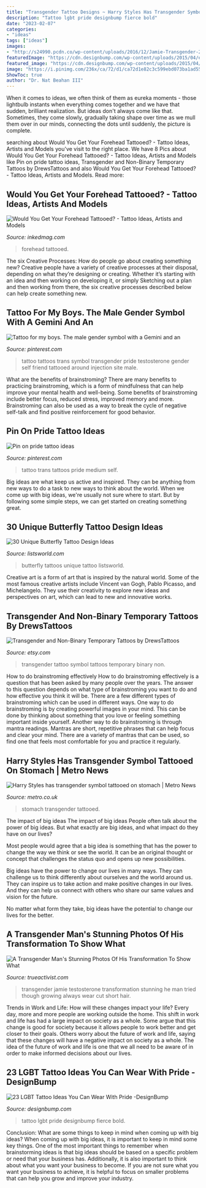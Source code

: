 ```yaml
---
title: "Transgender Tattoo Designs ~ Harry Styles Has Transgender Symbol Tattooed On Stomach"
description: "Tattoo lgbt pride designbump fierce bold"
date: "2023-02-07"
categories:
- "ideas"
tags: ["ideas"]
images:
- "http://s24990.pcdn.co/wp-content/uploads/2016/12/Jamie-Transgender-24-392x400.jpg"
featuredImage: "https://cdn.designbump.com/wp-content/uploads/2015/04/enhanced-23452-1427472949-3.jpg"
featured_image: "https://cdn.designbump.com/wp-content/uploads/2015/04/enhanced-23452-1427472949-3.jpg"
image: "https://i.pinimg.com/236x/ca/72/d1/ca72d1e82c3c599ebd073ba1ad554e20.jpg?nii=t"
ShowToc: true
author: "Dr. Nat Beahan III"
---
```



When it comes to ideas, we often think of them as eureka moments - those lightbulb instants when everything comes together and we have that sudden, brilliant realization. But ideas don't always come like that. Sometimes, they come slowly, gradually taking shape over time as we mull them over in our minds, connecting the dots until suddenly, the picture is complete.

	

		
searching about Would You Get Your Forehead Tattooed? - Tattoo Ideas, Artists and Models you've visit to the right place. We have 8 Pics about Would You Get Your Forehead Tattooed? - Tattoo Ideas, Artists and Models like Pin on pride tattoo ideas, Transgender and Non-Binary Temporary Tattoos by DrewsTattoos and also Would You Get Your Forehead Tattooed? - Tattoo Ideas, Artists and Models. Read more:
		
    
## Would You Get Your Forehead Tattooed? - Tattoo Ideas, Artists And Models

<img loading=lazy src="https://www.inkedmag.com/.image/c_limit%2Ccs_srgb%2Cq_auto:good%2Cw_700/MTU5MDMzMDc3MzA0MjA3MTI4/forehead-123.png" onerror="this.onerror=null;this.src='https://tse1.mm.bing.net/th?id=OIP.6u7bcduVdE0AU1p63PCwPwHaH-&amp;pid=15.1';" alt="Would You Get Your Forehead Tattooed? - Tattoo Ideas, Artists and Models">

_Source: inkedmag.com_

>forehead tattooed. 

	

The six Creative Processes: How do people go about creating something new?
Creative people have a variety of creative processes at their disposal, depending on what they’re designing or creating. Whether it’s starting with an idea and then working on developing it, or simply Sketching out a plan and then working from there, the six creative processes described below can help create something new.

    
## Tattoo For My Boys. The Male Gender Symbol With A Gemini And An

<img loading=lazy src="https://i.pinimg.com/236x/ca/72/d1/ca72d1e82c3c599ebd073ba1ad554e20.jpg?nii=t" onerror="this.onerror=null;this.src='https://tse1.mm.bing.net/th?id=OIP.NlG239Mfzzj-CaQy-osBtgAAAA&amp;pid=15.1';" alt="Tattoo for my boys. The male gender symbol with a Gemini and an">

_Source: pinterest.com_

>tattoo tattoos trans symbol transgender pride testosterone gender self friend tattooed around injection site male. 

	

What are the benefits of brainstroming?
There are many benefits to practicing brainstroming, which is a form of mindfulness that can help improve your mental health and well-being. Some benefits of brainstroming include better focus, reduced stress, improved memory and more. Brainstroming can also be used as a way to break the cycle of negative self-talk and find positive reinforcement for good behavior.

    
## Pin On Pride Tattoo Ideas

<img loading=lazy src="https://i.pinimg.com/originals/51/90/e2/5190e285422f388566c4b7fe75d80acd.jpg" onerror="this.onerror=null;this.src='https://tse3.mm.bing.net/th?id=OIP.RDVB_wvfXiymDUVPBd3oVgHaFj&amp;pid=15.1';" alt="Pin on pride tattoo ideas">

_Source: pinterest.com_

>tattoo trans tattoos pride medium self. 

	

Big ideas are what keep us active and inspired. They can be anything from new ways to do a task to new ways to think about the world. When we come up with big ideas, we're usually not sure where to start. But by following some simple steps, we can get started on creating something great.

    
## 30 Unique Butterfly Tattoo Design Ideas

<img loading=lazy src="http://www.listsworld.com/wp-content/uploads/2014/06/butterfly-tattoos-3.jpg" onerror="this.onerror=null;this.src='https://tse3.mm.bing.net/th?id=OIP.dbQ20l2C6n6cQ4-ToVRCFQHaFn&amp;pid=15.1';" alt="30 Unique Butterfly Tattoo Design Ideas">

_Source: listsworld.com_

>butterfly tattoos unique tattoo listsworld. 

	

Creative art is a form of art that is inspired by the natural world. Some of the most famous creative artists include Vincent van Gogh, Pablo Picasso, and Michelangelo. They use their creativity to explore new ideas and perspectives on art, which can lead to new and innovative works.

    
## Transgender And Non-Binary Temporary Tattoos By DrewsTattoos

<img loading=lazy src="https://img.etsystatic.com/il/9b7d25/1491263960/il_340x270.1491263960_dbzx.jpg?version=0" onerror="this.onerror=null;this.src='https://tse2.mm.bing.net/th?id=OIP.yJlR1yFLE7GW3AfZIOPG4gAAAA&amp;pid=15.1';" alt="Transgender and Non-Binary Temporary Tattoos by DrewsTattoos">

_Source: etsy.com_

>transgender tattoo symbol tattoos temporary binary non. 

	

How to do brainstroming effectively
How to do brainstroming effectively is a question that has been asked by many people over the years. The answer to this question depends on what type of brainstroming you want to do and how effective you think it will be. There are a few different types of brainstroming which can be used in different ways. 
One way to do brainstroming is by creating powerful images in your mind. This can be done by thinking about something that you love or feeling something important inside yourself. Another way to do brainstroming is through mantra readings. Mantras are short, repetitive phrases that can help focus and clear your mind. There are a variety of mantras that can be used, so find one that feels most comfortable for you and practice it regularly.

    
## Harry Styles Has Transgender Symbol Tattooed On Stomach | Metro News

<img loading=lazy src="https://metro.co.uk/wp-content/uploads/2012/12/great-celebrity-social-network-pictures-ay_100099304.jpg?quality=90&amp;strip=all&amp;zoom=1&amp;resize=540%2C543" onerror="this.onerror=null;this.src='https://tse2.mm.bing.net/th?id=OIP.fSm0SXitzL5SsI6AeR0Q8AHaHc&amp;pid=15.1';" alt="Harry Styles has transgender symbol tattooed on stomach | Metro News">

_Source: metro.co.uk_

>stomach transgender tattooed. 

	

The impact of big ideas
The impact of big ideas
People often talk about the power of big ideas. But what exactly are big ideas, and what impact do they have on our lives?

Most people would agree that a big idea is something that has the power to change the way we think or see the world. It can be an original thought or concept that challenges the status quo and opens up new possibilities.

Big ideas have the power to change our lives in many ways. They can challenge us to think differently about ourselves and the world around us. They can inspire us to take action and make positive changes in our lives. And they can help us connect with others who share our same values and vision for the future.

No matter what form they take, big ideas have the potential to change our lives for the better.

    
## A Transgender Man&#039;s Stunning Photos Of His Transformation To Show What

<img loading=lazy src="http://s24990.pcdn.co/wp-content/uploads/2016/12/Jamie-Transgender-24-392x400.jpg" onerror="this.onerror=null;this.src='https://tse3.mm.bing.net/th?id=OIP.1KgHvdGMscEcDOI8DcvgzQAAAA&amp;pid=15.1';" alt="A Transgender Man&#039;s Stunning Photos Of His Transformation To Show What">

_Source: trueactivist.com_

>transgender jamie testosterone transformation stunning he man tried though growing always wear cut short hair. 

	

Trends in Work and Life: How will these changes impact your life?
Every day, more and more people are working outside the home. This shift in work and life has had a large impact on society as a whole. Some argue that this change is good for society because it allows people to work better and get closer to their goals. Others worry about the future of work and life, saying that these changes will have a negative impact on society as a whole. The idea of the future of work and life is one that we all need to be aware of in order to make informed decisions about our lives.

    
## 23 LGBT Tattoo Ideas You Can Wear With Pride -DesignBump

<img loading=lazy src="https://cdn.designbump.com/wp-content/uploads/2015/04/enhanced-23452-1427472949-3.jpg" onerror="this.onerror=null;this.src='https://tse2.mm.bing.net/th?id=OIP.voatgZQ9s92xtrVSDxvWCAHaJ3&amp;pid=15.1';" alt="23 LGBT Tattoo Ideas You Can Wear With Pride -DesignBump">

_Source: designbump.com_

>tattoo lgbt pride designbump fierce bold. 

	

Conclusion: What are some things to keep in mind when coming up with big ideas?
When coming up with big ideas, it is important to keep in mind some key things. One of the most important things to remember when brainstorming ideas is that big ideas should be based on a specific problem or need that your business has. Additionally, it is also important to think about what you want your business to become. If you are not sure what you want your business to achieve, it is helpful to focus on smaller problems that can help you grow and improve your industry.

